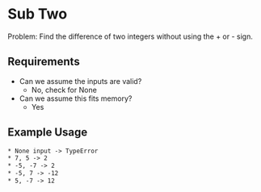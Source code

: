 # Sub Two

Problem: Find the difference of two integers without using the + or - sign.

## Requirements

- Can we assume the inputs are valid?
  - No, check for None
- Can we assume this fits memory?
  - Yes

## Example Usage

```txt
* None input -> TypeError
* 7, 5 -> 2
* -5, -7 -> 2
* -5, 7 -> -12
* 5, -7 -> 12
```
